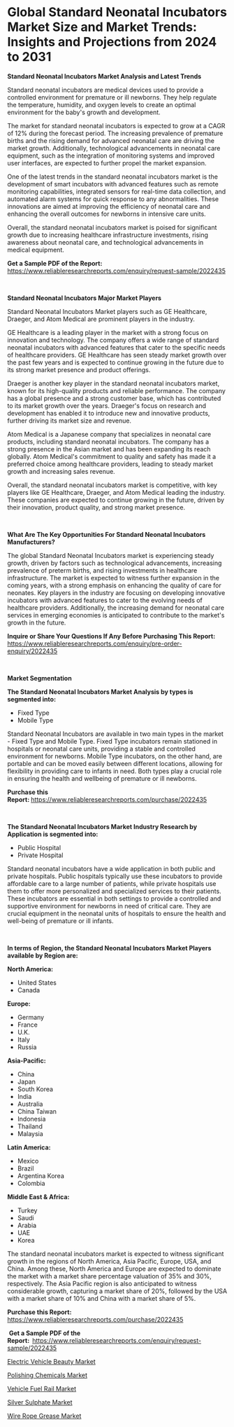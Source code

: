 <p><h1>Global Standard Neonatal Incubators Market Size and Market Trends: Insights and Projections from 2024 to 2031</h1></p><p><strong>Standard Neonatal Incubators Market Analysis and Latest Trends</strong></p>
<p><p>Standard neonatal incubators are medical devices used to provide a controlled environment for premature or ill newborns. They help regulate the temperature, humidity, and oxygen levels to create an optimal environment for the baby's growth and development.</p><p>The market for standard neonatal incubators is expected to grow at a CAGR of 12% during the forecast period. The increasing prevalence of premature births and the rising demand for advanced neonatal care are driving the market growth. Additionally, technological advancements in neonatal care equipment, such as the integration of monitoring systems and improved user interfaces, are expected to further propel the market expansion.</p><p>One of the latest trends in the standard neonatal incubators market is the development of smart incubators with advanced features such as remote monitoring capabilities, integrated sensors for real-time data collection, and automated alarm systems for quick response to any abnormalities. These innovations are aimed at improving the efficiency of neonatal care and enhancing the overall outcomes for newborns in intensive care units.</p><p>Overall, the standard neonatal incubators market is poised for significant growth due to increasing healthcare infrastructure investments, rising awareness about neonatal care, and technological advancements in medical equipment.</p></p>
<p><strong>Get a Sample PDF of the Report:&nbsp;</strong> <a href="https://www.reliableresearchreports.com/enquiry/request-sample/2022435">https://www.reliableresearchreports.com/enquiry/request-sample/2022435</a></p>
<p>&nbsp;</p>
<p><strong>Standard Neonatal Incubators Major Market Players</strong></p>
<p><p>Standard Neonatal Incubators Market players such as GE Healthcare, Draeger, and Atom Medical are prominent players in the industry. </p><p>GE Healthcare is a leading player in the market with a strong focus on innovation and technology. The company offers a wide range of standard neonatal incubators with advanced features that cater to the specific needs of healthcare providers. GE Healthcare has seen steady market growth over the past few years and is expected to continue growing in the future due to its strong market presence and product offerings.</p><p>Draeger is another key player in the standard neonatal incubators market, known for its high-quality products and reliable performance. The company has a global presence and a strong customer base, which has contributed to its market growth over the years. Draeger's focus on research and development has enabled it to introduce new and innovative products, further driving its market size and revenue.</p><p>Atom Medical is a Japanese company that specializes in neonatal care products, including standard neonatal incubators. The company has a strong presence in the Asian market and has been expanding its reach globally. Atom Medical's commitment to quality and safety has made it a preferred choice among healthcare providers, leading to steady market growth and increasing sales revenue.</p><p>Overall, the standard neonatal incubators market is competitive, with key players like GE Healthcare, Draeger, and Atom Medical leading the industry. These companies are expected to continue growing in the future, driven by their innovation, product quality, and strong market presence.</p></p>
<p>&nbsp;</p>
<p><strong>What Are The Key Opportunities For Standard Neonatal Incubators Manufacturers?</strong></p>
<p><p>The global Standard Neonatal Incubators market is experiencing steady growth, driven by factors such as technological advancements, increasing prevalence of preterm births, and rising investments in healthcare infrastructure. The market is expected to witness further expansion in the coming years, with a strong emphasis on enhancing the quality of care for neonates. Key players in the industry are focusing on developing innovative incubators with advanced features to cater to the evolving needs of healthcare providers. Additionally, the increasing demand for neonatal care services in emerging economies is anticipated to contribute to the market's growth in the future.</p></p>
<p><strong>Inquire or Share Your Questions If Any Before Purchasing This Report:</strong> <a href="https://www.reliableresearchreports.com/enquiry/pre-order-enquiry/2022435">https://www.reliableresearchreports.com/enquiry/pre-order-enquiry/2022435</a></p>
<p>&nbsp;</p>
<p><strong>Market Segmentation</strong></p>
<p><strong>The Standard Neonatal Incubators Market Analysis by types is segmented into:</strong></p>
<p><ul><li>Fixed Type</li><li>Mobile Type</li></ul></p>
<p><p>Standard Neonatal Incubators are available in two main types in the market - Fixed Type and Mobile Type. Fixed Type incubators remain stationed in hospitals or neonatal care units, providing a stable and controlled environment for newborns. Mobile Type incubators, on the other hand, are portable and can be moved easily between different locations, allowing for flexibility in providing care to infants in need. Both types play a crucial role in ensuring the health and wellbeing of premature or ill newborns.</p></p>
<p><strong>Purchase this Report:&nbsp;</strong><a href="https://www.reliableresearchreports.com/purchase/2022435">https://www.reliableresearchreports.com/purchase/2022435</a></p>
<p>&nbsp;</p>
<p><strong>The Standard Neonatal Incubators Market Industry Research by Application is segmented into:</strong></p>
<p><ul><li>Public Hospital</li><li>Private Hospital</li></ul></p>
<p><p>Standard neonatal incubators have a wide application in both public and private hospitals. Public hospitals typically use these incubators to provide affordable care to a large number of patients, while private hospitals use them to offer more personalized and specialized services to their patients. These incubators are essential in both settings to provide a controlled and supportive environment for newborns in need of critical care. They are crucial equipment in the neonatal units of hospitals to ensure the health and well-being of premature or ill infants.</p></p>
<p>&nbsp;</p>
<p><strong>In terms of Region, the Standard Neonatal Incubators Market Players available by Region are:</strong></p>
<p>
    <p> <strong> North America: </strong>
        <ul>
            <li>United States</li>
            <li>Canada</li>
        </ul>
        </p> 
    <p> <strong> Europe: </strong>
        <ul>
            <li>Germany</li>
            <li>France</li>
            <li>U.K.</li>
            <li>Italy</li>
            <li>Russia</li>
        </ul>
        </p> 
    <p> <strong> Asia-Pacific: </strong>
        <ul>
            <li>China</li>
            <li>Japan</li>
            <li>South Korea</li>
            <li>India</li>
            <li>Australia</li>
            <li>China Taiwan</li>
            <li>Indonesia</li>
            <li>Thailand</li>
            <li>Malaysia</li>
        </ul>
        </p> 
    <p> <strong> Latin America: </strong>
        <ul>
            <li>Mexico</li>
            <li>Brazil</li>
            <li>Argentina Korea</li>
            <li>Colombia</li>
        </ul>
        </p> 
    <p> <strong> Middle East & Africa: </strong>
        <ul>
            <li>Turkey</li>
            <li>Saudi</li>
            <li>Arabia</li>
            <li>UAE</li>
            <li>Korea</li>
        </ul>
    </p>
    </p>
<p><p>The standard neonatal incubators market is expected to witness significant growth in the regions of North America, Asia Pacific, Europe, USA, and China. Among these, North America and Europe are expected to dominate the market with a market share percentage valuation of 35% and 30%, respectively. The Asia Pacific region is also anticipated to witness considerable growth, capturing a market share of 20%, followed by the USA with a market share of 10% and China with a market share of 5%.</p></p>
<p><strong>Purchase this Report: </strong><a href="https://www.reliableresearchreports.com/purchase/2022435">https://www.reliableresearchreports.com/purchase/2022435</a></p>
<p>&nbsp;<strong>Get a Sample PDF of the Report:&nbsp;&nbsp;</strong><a href="https://www.reliableresearchreports.com/enquiry/request-sample/2022435">https://www.reliableresearchreports.com/enquiry/request-sample/2022435</a></p>
<p><strong></strong></p>
<p><p><a href="https://view.publitas.com/reportprime-1/electric-vehicle-beauty-market-size-market-share-and-global-market-analysis-report-2024-2031/">Electric Vehicle Beauty Market</a></p><p><a href="https://valiant-lunge-8fe.notion.site/Polishing-Chemicals-Market-Offers-Provide-Insightful-Data-for-the-Time-Period-from-2024-to-2031-and--a42afce494eb41d2a3f86833c2a79096">Polishing Chemicals Market</a></p><p><a href="https://view.publitas.com/reportprime-1/vehicle-fuel-rail-market-research-report-unlocks-analysis-on-the-market-financial-status-market-size-and-market-revenue-upto-2031/">Vehicle Fuel Rail Market</a></p><p><a href="https://artistic-helicopter-ca9.notion.site/Silver-Sulphate-Market-Insights-Market-Players-and-Forecast-Till-2031-774aff9cd5fa446b863e3d373f53a43f">Silver Sulphate Market</a></p><p><a href="https://picayune-night-cbd.notion.site/Wire-Rope-Grease-Market-Research-Report-Reveals-The-Latest-Trends-And-Opportunities-of-this-Market-f-f9e006ca77e14560b65af95c109ed35d">Wire Rope Grease Market</a></p></p>